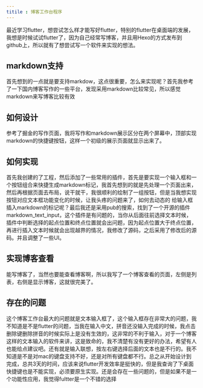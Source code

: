 ```yaml
---
titile : 博客工作台程序
---
```


最近学习flutter，想尝试怎么样才能写好flutter，特别的flutter在桌面端的发展，我想是时候试试flutter了，因为自己经常写博客，并且用Hexo的方式发布到github上，所以就有了想尝试写一个软件来实现的想法。

## markdown支持

首先想到的一点就是要支持markdow，这点很重要，怎么来实现呢？首先我参考了一下国内博客写作的一些平台，发现采用markdown比较常见，所以感觉markdown来写博客比较有效

## 如何设计

参考了掘金的写作页面，我将写作和markdown展示区分在两个屏幕中，顶部实现markdown的快捷键按钮，这样一个初级的展示页面就显示出来了。

## 如何实现

首先我创建的了工程，然后添加了一些常用的插件，首先是要实现一个输入框和一个按钮组合来快捷生成markdown标记，我首先想到的就是先处理一个页面出来，然后再根据页面去布局，说干就干，我很顺利的绘制了一组按钮，但是当我想实现按钮对应文本框功能变化的时候，让我头疼的问题来了，如何去动态的 给输入框插入markdown的标记呢？最后我还是采用pub的搜索，找到了一个开源的插件markdown_text_input，这个插件是有问题的，当你从后面往前选择文本时候，插件中判断选择的起点位置和终点位置就会出问题，因为起点位置大于终点位置，再进行插入文本时候就会出现越界的情况，我修改了源码，之后采用了修改后的源码。并且调整了一些UI。

## 实现博客查看

能写博客了，当然也要能查看博客啊，所以我写了一个博客查看的页面，左侧是列表，右侧是显示博客，这就很完美了。

## 存在的问题

这个博客工作台最大的问题就是文本输入框了，这个输入框存在非常大的问题，我不知道是不是flutter的问题，当我在输入中文，拼音还没输入完成的时候，我点击删除键删除拼音的时候实际上是没有生效的，这非常的不利于输入，对于一个博客这样的文本输入的软件来讲，这是致命的，我不清楚有没有更好的办法，希望有人也能给点建议吧。还有就是输入联想，按左右键选择后面的文本也是不行的。我不知道是不是对mac的键盘支持不好，还是对所有键盘都不行。总之从开始设计到完成，总共3天的时间，应该来说flutter开发效率是挺快的，但是我查询了下桌面快捷键也是不能实现，必须要原生实现。还是会存在一些问题的，但是如果不是一个功能性应用，我觉得fultter是一个不错的选择
